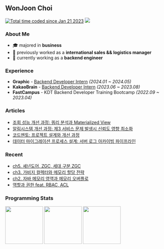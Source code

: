 <h2>WonJoon Choi</h2>          

<div>
   <a href="https://wakatime.com/@0fdda08b-5c79-4fbb-9158-8f978430c932"><img src="https://wakatime.com/badge/user/0fdda08b-5c79-4fbb-9158-8f978430c932.svg" alt="Total time coded since Jan 21 2023" /></a>
  <img src="https://hits.seeyoufarm.com/api/count/incr/badge.svg?url=https%3A%2F%2Fgithub.com%2F724thomas&count_bg=%23555555&title_bg=%23555555&icon=&icon_color=%23E7E7E7&title=hits&edge_flat=false"/>
</div>

### About Me

- 🎓 majored in **business**
- 🛫 previously worked as a **international sales && logistics manager**
- 🚀 currently working as a **backend engineer**

### Experience
- <b>Graphic</b> - [Backend Developer Intern](https://wonjoon.gitbook.io/joons-til/reviews/graphic-intern-review) <i>(2024.01 ~ 2024.05)</i>
- <b>KakaoBrain</b> - [Backend Developer Intern](https://wonjoon.gitbook.io/joons-til/reviews/kakao-brain-pathfinder-review) <i>(2023.06 ~ 2023.08)</i>
- <b>FastCampus</b> - KDT Backend Developer Training Bootcamp <i>(2022.09 ~ 2023.04)</i>

### Articles
- [조회 성능 개선 과정: 쿼리 분석과 Materialized View](https://wonjoon.gitbook.io/joons-til/database/enhancing-query-performance-user-list)
- [알림시스템 개선 과정: 제3 서비스 문제 발생시 신뢰도 영향 최소화](https://wonjoon.gitbook.io/joons-til/database/ensuring-data-consistency-atomicity-and-ux-optimization-feat.firebase)
- [코드멘토: 프로젝트 설계와 개선 과정](https://wonjoon.gitbook.io/joons-til/toy-project/codementor/implementation-of-k8s)
- [데이터 마이그레이션 프로세스 설계: 서버 로그 아카이빙 파이프라인](https://wonjoon.gitbook.io/joons-til/aws/server-log-archive-pipeline)


### Recent
- [ch5. 셰넌도어, ZGC, 세대 구분 ZGC](https://wonjoon.gitbook.io/joons-til/books/digging-deep-into-jvm/chapter-3.-garbage-collector-and-memory-allocation-strategy-2-2)
- [ch3. 가비지 컬렉터와 메모리 할당 전략](https://wonjoon.gitbook.io/joons-til/books/digging-deep-into-jvm/chapter-3.-garbage-collector-and-memory-allocation-strategy-1-2)
- [ch2. 자바 메모리 영역과 메모리 오버플로](https://wonjoon.gitbook.io/joons-til/books/digging-deep-into-jvm/chapter-2.-java-memory-area-and-memory-overflow)
- [역할과 권한 feat. RBAC, ACL](https://wonjoon.gitbook.io/joons-til/f-lab/week6/role#id-7.2)

### Programming Stats
<!--
<img height="180rem" src="https://github-readme-stats.vercel.app/api?username=724thomas&show_icons=true&bg_color=00000000&border_color=00000000"></img>
<img height="180rem" src="http://mazassumnida.wtf/api/v2/generate_badge?boj=724thomas2"></img>
-->

<img height="120rem" src="https://github-readme-stats.vercel.app/api?username=724thomas&show_icons=true&bg_color=00000000&border_color=00000000"></img>
<img height="120rem" src="http://mazassumnida.wtf/api/v2/generate_badge?boj=724thomas2"></img>
<img height="120rem" src="https://leetcode-badge-sage.vercel.app/badge/thomas724?theme=dark&bgColor=282828"></img>




<!--
<img height="120rem" src="https://leetcard.jacoblin.cool/thomas724"></img>
<img height="120rem" src="https://stats.justsong.cn/api/leetcode/?username=thomas724&theme=dark"></img>
<img height="120rem" src="https://leetcode-stats.vercel.app/api?username=thomas724&theme=Dark"></img>
<img height="120rem" src="https://leetcard.jacoblin.cool/thomas724?theme=unicorn&font=Pavanam"></img>
-->
